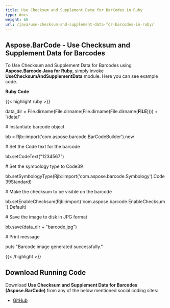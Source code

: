 ```yaml
---
title: Use Checksum and Supplement Data for BarCodes in Ruby
type: docs
weight: 60
url: /java/use-checksum-and-supplement-data-for-barcodes-in-ruby/
---
```


## **Aspose.BarCode - Use Checksum and Supplement Data for Barcodes**
To Use Checksum and Supplement Data for Barcodes using **Aspose.Barcode Java for Ruby**, simply invoke **UseChecksumAndSupplementData** module. Here you can see example code.

**Ruby Code**

{{< highlight ruby >}}

 data_dir = File.dirname(File.dirname(File.dirname(File.dirname(__FILE__)))) + '/data/'



\# Instantiate barcode object

bb = Rjb::import('com.aspose.barcode.BarCodeBuilder').new

\# Set the Code text for the barcode

bb.setCodeText("1234567")

\# Set the symbology type to Code39

bb.setSymbologyType(Rjb::import('com.aspose.barcode.Symbology').Code39Standard)

\# Make the checksum to be visible on the barcode

bb.setEnableChecksum(Rjb::import('com.aspose.barcode.EnableChecksum').Default)

\# Save the image to disk in JPG format

bb.save(data_dir + "barcode.jpg")

\# Print message

puts "Barcode image generated successfully."

{{< /highlight >}}
## **Download Running Code**
Download **Use Checksum and Supplement Data for Barcodes (Aspose.BarCode)** from any of the below mentioned social coding sites:

- [GitHub](https://github.com/aspose-barcode/Aspose.BarCode-for-Java/blob/master/Plugins/Aspose_Barcode_Java_for_Ruby/lib/asposebarcodejava/Barcode/usechecksumandsupplementdata.rb)
